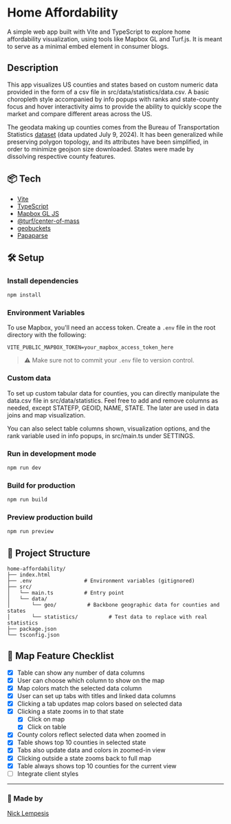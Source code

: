 # Home Affordability

A simple web app built with Vite and TypeScript to explore home affordability visualization, using tools like Mapbox GL and Turf.js. It is meant to serve as a minimal embed element in consumer blogs.

## Description

This app visualizes US counties and states based on custom numeric data provided in the form of a csv file in src/data/statistics/data.csv. A basic choropleth style accompanied by info popups with ranks and state-county focus and hover interactivity aims to provide the ability to quickly scope the market and compare different areas across the US.

The geodata making up counties comes from the Bureau of Transportation Statistics [dataset](https://geodata.bts.gov/datasets/usdot::counties/about) (data updated July 9, 2024). It has been generalized while preserving polygon topology, and its attributes have been simplified, in order to minimize geojson size downloaded. States were made by dissolving respective county features.

## 📦 Tech

- [Vite](https://vitejs.dev/)
- [TypeScript](https://www.typescriptlang.org/)
- [Mapbox GL JS](https://docs.mapbox.com/mapbox-gl-js/)
- [@turf/center-of-mass](https://turfjs.org/docs/api/centerOfMass)
- [geobuckets](https://www.npmjs.com/package/geobuckets)
- [Papaparse](https://www.papaparse.com/)

## 🛠️ Setup

### Install dependencies

```bash
npm install
```

### Environment Variables

To use Mapbox, you'll need an access token. Create a `.env` file in the root directory with the following:

```env
VITE_PUBLIC_MAPBOX_TOKEN=your_mapbox_access_token_here
```

> ⚠️ Make sure not to commit your `.env` file to version control.

### Custom data

To set up custom tabular data for counties, you can directly manipulate the data.csv file in src/data/statistics. Feel free to add and remove columns as needed, except STATEFP, GEOID, NAME, STATE. The later are used in data joins and map visualization.

You can also select table columns shown, visualization options, and the rank variable used in info popups, in src/main.ts under SETTINGS.

### Run in development mode

```bash
npm run dev
```

### Build for production

```bash
npm run build
```

### Preview production build

```bash
npm run preview
```

## 📁 Project Structure

```
home-affordability/
├── index.html
├── .env                 # Environment variables (gitignored)
├── src/
│   └── main.ts          # Entry point
│   └── data/
│       └── geo/          # Backbone geographic data for counties and states
│       └── statistics/          # Test data to replace with real statistics
├── package.json
└── tsconfig.json
```

## 📍 Map Feature Checklist

- [x] Table can show any number of data columns
- [x] User can choose which column to show on the map
- [x] Map colors match the selected data column
- [x] User can set up tabs with titles and linked data columns
- [x] Clicking a tab updates map colors based on selected data
- [x] Clicking a state zooms in to that state
  - [x] Click on map
  - [x] Click on table
- [x] County colors reflect selected data when zoomed in
- [x] Table shows top 10 counties in selected state
- [x] Tabs also update data and colors in zoomed-in view
- [x] Clicking outside a state zooms back to full map
- [x] Table always shows top 10 counties for the current view
- [ ] Integrate client styles

---

### 👤 Made by

[Nick Lempesis](https://lempesis.com)
